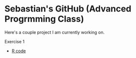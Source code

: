 # Sebastian's GitHub (Advanced Progrmming Class)

Here's a couple project I am currently working on.

Exercise 1
  - [R code](Files/Code.R)
